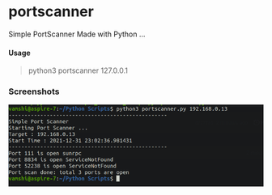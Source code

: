 # portscanner

Simple PortScanner
Made with Python ...

#### Usage
> python3 portscanner 127.0.0.1

### Screenshots
![alt text](https://raw.githubusercontent.com/vamshi-vemula/portscanner/main/screenshots/ss1.png)
